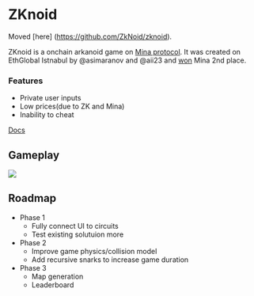# ZKnoid

Moved [here] (https://github.com/ZkNoid/zknoid).

ZKnoid is a onchain arkanoid game on [Mina protocol](https://minaprotocol.com/).
It was created on EthGlobal Istnabul by @asimaranov and @aii23 and [won](https://ethglobal.com/showcase/zknoid-nr5ef) Mina 2nd place.

### Features

-   Private user inputs
-   Low prices(due to ZK and Mina)
-   Inability to cheat

[Docs](https://zknoid-docs.vercel.app/)

## Gameplay

![](/img/zknoid_gameplay.gif)

## Roadmap

-   Phase 1
    -   Fully connect UI to circuits
    -   Test existing solutuion more
-   Phase 2
    -   Improve game physics/collision model
    -   Add recursive snarks to increase game duration
-   Phase 3
    -   Map generation
    -   Leaderboard
